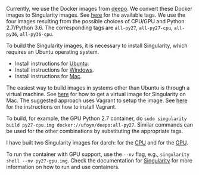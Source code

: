 
Currently, we use the Docker images from [deepo](https://github.com/ufoym/deepo).
We convert these Docker images to Singularity images.
See [here](https://github.com/ufoym/deepo#tags) for the available
tags.
We use the four images resulting from the possible choices of CPU/GPU and
Python 2.7/Python 3.6.
The corresponding tags are `all-py27`, `all-py27-cpu`, `all-py36`, `all-py36-cpu`.

To build the Singularity images, it is necessary to install Singularity, which
requires an Ubuntu operating system.
* Install instructions for [Ubuntu](http://singularity.lbl.gov/install-linux).
* Install instructions for [Windows](http://singularity.lbl.gov/install-windows).
* Install instructions for [Mac](http://singularity.lbl.gov/install-mac).

The easiest way to build images in systems other than Ubuntu is through a
virtual machine.
See [here](http://singularity.lbl.gov/install-mac#option-1-singularityware-vagrant-box)
for how to get a virtual image for Singularity on Mac.
The suggested approach uses Vagrant to setup the image.
See [here](https://www.vagrantup.com/docs/installation/)
for the instructions on how to install Vagrant.

To build, for example, the GPU Python 2.7 container, do
`sudo singularity build py27-cpu.img docker://ufoym/deepo:all-py27`.
Similar commands can be used for the other combinations by substituting the
appropriate tags.

I have built two Singularity images for darch: for the
[CPU](https://www.cs.cmu.edu/~negrinho/darch/containers/darch-py27-cpu.img)
 and for the
[GPU](https://www.cs.cmu.edu/~negrinho/darch/containers/darch-py27-gpu.img).

To run the container with GPU support, use the `--nv` flag, e.g.,
`singularity shell --nv py27-gpu.img`.
Check the documentation for [Singularity](http://singularity.lbl.gov/docs-usage)
for more information on how to run and use containers.